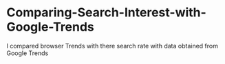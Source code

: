 # Comparing-Search-Interest-with-Google-Trends
I compared browser Trends with there search rate with data obtained from Google Trends
